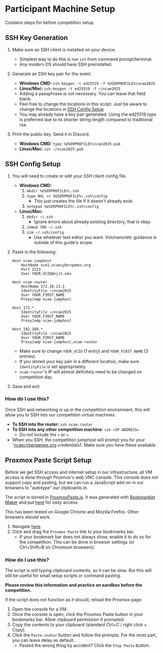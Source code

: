 # Participant Machine Setup

Contains steps for before competition setup.

## SSH Key Generation

1. Make sure an SSH client is installed on your device.
    * Simplest way to do this is run `ssh` from command prompt/terminal.
    * Any modern OS should have SSH preinstalled.

2. Generate an SSH key pair for the event.
    * **Windows CMD:** `ssh-keygen -t ed25519 -f %USERPROFILE%\ncae2025`
    * **Linux/Mac:** `ssh-keygen -t ed25519 -f ~/ncae2025`
    * Adding a passphrase is not necessary. You can leave that field blank.
    * Feel free to change the locations in this script. Just be aware to change the locations in [SSH Config Setup](#ssh-config-setup)
    * You may already have a key pair generated. Using the ed25519 type is preferred due to its shorter string length compared to traditional rsa.

3. Print the public key. Send it in Discord.
    * **Windows CMD:** `type %USERPROFILE%\ncae2025.pub`
    * **Linux/Mac:** `cat ~/ncae2025.pub`

## SSH Config Setup

1. You will need to create or edit your SSH client config file.
    * **Windows CMD:**
        1. `mkdir %USERPROFILE%\.ssh`
        2. `type NUL >> %USERPROFILE%\.ssh\config`
            * This just creates the file if it doesn't already exist.
        3. `notepad %USERPROFILE%\.ssh\config`
    * **Linux/Mac:**
        1. `mkdir ~/.ssh`
            * Ignore errors about already existing directory, that is okay.
        2. `chmod 700 ~/.ssh`
        3. `vim ~/.ssh/config`
            * Use whatever text editor you want. Vim/nano/etc guidance is outside of this guide's scope.
2. Paste in the following:

    ```ssh
    Host ncae-jumphost
        HostName vce1.ncaecybergames.org
        Port 2213
        User YOUR_UCID@njit.edu
    
    Host ncae-router
        HostName 172.18.13.1
        IdentityFile ~/ncae2025
        User YOUR_FIRST_NAME
        ProxyJump ncae-jumphost
    
    Host 172.*
        IdentityFile ~/ncae2025
        User YOUR_FIRST_NAME
        ProxyJump ncae-jumphost
    
    Host 192.168.*
        IdentityFile ~/ncae2025
        User YOUR_FIRST_NAME
        ProxyJump ncae-jumphost,ncae-router
    ```

    * Make sure to change `YOUR_UCID` (1 entry) and `YOUR_FIRST_NAME` (3 entries).
    * If you stored your key pair in a different location, make sure `IdentityFile` is set appropriately.
    * `ncae-router`'s IP will almost definitely need to be changed on competition day.

3. Save and exit.

### How do I use this?

Once SSH and networking is up in the competition environment, this will allow you to SSH into our competition virtual machines.

* **To SSH into the router:** `ssh ncae-router`
* **To SSH into any other competition machine:** `ssh <IP ADDRESS>`
    * Do not include the `<` or `>`.
* When you SSH, the competition jumphost will prompt you for your `[ncaecybergames.org](https://ncaecybergames.org) credentials1. Make sure you have these available.

## Proxmox Paste Script Setup

Before we get SSH access and internet setup in our infrastructure, all VM access is done through Proxmox's web VNC console. This console does not support copy and pasting, but we can run a JavaScript add-on in our browsers to "autotype" our clipboards in.

The script is stored in [ProxmoxPaste.js](../ProxmoxPaste.js). It was generated with [Bookmarklet Maker](https://caiorss.github.io/bookmarklet-maker) and put [here](https://noahjacobson.com/files/ProxmoxPaste.html) for easy access.

This has been tested on Google Chrome and Mozilla Firefox. Other browsers *should* work.

1. Navigate [here](https://noahjacobson.com/files/ProxmoxPaste.html).
2. Click and drag the `Proxmox Paste` link to your bookmarks bar.
    * If your bookmark bar does not always show, enable it to do so for the competition. This can be done in browser settings (or Ctrl+Shift+B on Chromium browsers).

### How do I use this?

The script is still typing clipboard contents, so it can be slow. But this will still be useful for small setup scripts or command pasting.

**Please review this information and practice on sandbox before the competition.**

If the script does not function as it should, reload the Proxmox page.

1. Open the console for a VM.
2. Once the console is open, click the Proxmox Paste button in your bookmarks bar. Allow clipboard permission if prompted.
3. Copy the contents to your clipboard (standard Ctrl+C / right click + Copy).
4. Click the `Paste-inator` button and follow the prompts. For the most part, you can leave delay as default.
    * Pasted the wrong thing by accident? Click the `Stop Paste` button.
